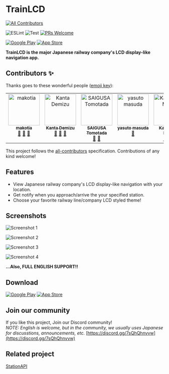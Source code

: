 # TrainLCD

<!-- ALL-CONTRIBUTORS-BADGE:START - Do not remove or modify this section -->
[![All Contributors](https://img.shields.io/badge/all_contributors-6-orange.svg?style=flat-square)](#contributors-)
<!-- ALL-CONTRIBUTORS-BADGE:END -->

![ESLint](https://github.com/TinyKitten/TrainLCD/workflows/ESLint/badge.svg)
![Test](https://github.com/TinyKitten/TrainLCD/workflows/Jest/badge.svg)
[![PRs Welcome](https://img.shields.io/badge/PRs-welcome-brightgreen.svg?style=flat-square)](http://makeapullrequest.com)

[![Google Play](.github/images/googleplay.png)](https://play.google.com/store/apps/details?id=me.tinykitten.trainlcd)
[![App Store](.github/images/appstore.svg)](https://apps.apple.com/jp/app/trainlcd/id1486355943)

**TrainLCD is the major Japanese railway company's LCD display-like navigation app.**

## Contributors ✨

Thanks goes to these wonderful people ([emoji key](https://allcontributors.org/docs/en/emoji-key)):

<!-- ALL-CONTRIBUTORS-LIST:START - Do not remove or modify this section -->
<!-- prettier-ignore-start -->
<!-- markdownlint-disable -->
<table>
  <tbody>
    <tr>
      <td align="center" valign="top" width="14.28%"><a href="https://github.com/makotia"><img src="https://avatars.githubusercontent.com/u/22451396?v=4?s=100" width="100px;" alt="makotia"/><br /><sub><b>makotia</b></sub></a><br /><a href="https://github.com/TrainLCD/MobileApp/commits?author=makotia" title="Documentation">📖</a> <a href="#userTesting-makotia" title="User Testing">📓</a> <a href="https://github.com/TrainLCD/MobileApp/pulls?q=is%3Apr+reviewed-by%3Amakotia" title="Reviewed Pull Requests">👀</a></td>
      <td align="center" valign="top" width="14.28%"><a href="https://sw-saturn.dev"><img src="https://avatars.githubusercontent.com/u/20313668?v=4?s=100" width="100px;" alt="Kanta Demizu"/><br /><sub><b>Kanta Demizu</b></sub></a><br /><a href="#data-Sw-Saturn" title="Data">🔣</a> <a href="#userTesting-Sw-Saturn" title="User Testing">📓</a> <a href="https://github.com/TrainLCD/MobileApp/pulls?q=is%3Apr+reviewed-by%3ASw-Saturn" title="Reviewed Pull Requests">👀</a></td>
      <td align="center" valign="top" width="14.28%"><a href="https://nrsy.jp"><img src="https://avatars.githubusercontent.com/u/31317056?v=4?s=100" width="100px;" alt="SAIGUSA Tomotada"/><br /><sub><b>SAIGUSA Tomotada</b></sub></a><br /><a href="#userTesting-10mocy" title="User Testing">📓</a> <a href="#data-10mocy" title="Data">🔣</a></td>
      <td align="center" valign="top" width="14.28%"><a href="https://github.com/kokoa0429"><img src="https://avatars.githubusercontent.com/u/17563842?v=4?s=100" width="100px;" alt="yasuto masuda"/><br /><sub><b>yasuto masuda</b></sub></a><br /><a href="#userTesting-kokoa0429" title="User Testing">📓</a></td>
      <td align="center" valign="top" width="14.28%"><a href="https://kataba.me"><img src="https://avatars.githubusercontent.com/u/9818101?v=4?s=100" width="100px;" alt="Katabame Miaya"/><br /><sub><b>Katabame Miaya</b></sub></a><br /><a href="#data-katabame" title="Data">🔣</a> <a href="#userTesting-katabame" title="User Testing">📓</a> <a href="https://github.com/TrainLCD/MobileApp/commits?author=katabame" title="Documentation">📖</a></td>
      <td align="center" valign="top" width="14.28%"><a href="http://coderabbit.ai"><img src="https://avatars.githubusercontent.com/u/132028505?v=4?s=100" width="100px;" alt="CodeRabbit"/><br /><sub><b>CodeRabbit</b></sub></a><br /><a href="https://github.com/TrainLCD/MobileApp/pulls?q=is%3Apr+reviewed-by%3Acoderabbitai" title="Reviewed Pull Requests">👀</a></td>
    </tr>
  </tbody>
</table>

<!-- markdownlint-restore -->
<!-- prettier-ignore-end -->

<!-- ALL-CONTRIBUTORS-LIST:END -->

This project follows the [all-contributors](https://github.com/all-contributors/all-contributors) specification. Contributions of any kind welcome!

## Features

- View Japanese railway company's LCD display-like navigation with your location.
- Get notify when you approach/arrive the your specified station.
- Choose your favorite railway line/company LCD styled theme!

## Screenshots

![Screenshot 1](.github/images/screenshot1.png)

![Screenshot 2](.github/images/screenshot2.png)

![Screenshot 3](.github/images/screenshot3.png)

![Screenshot 4](.github/images/screenshot4.png)

**...Also, FULL ENGLISH SUPPORT!!**

## Download

[![Google Play](.github/images/googleplay.png)](https://play.google.com/store/apps/details?id=me.tinykitten.trainlcd)
[![App Store](.github/images/appstore.svg)](https://apps.apple.com/jp/app/trainlcd/id1486355943)

## Join our community

If you like this project, Join our Discord community!  
_NOTE: English is welcome, but in the community, we usually uses Japanese for discusstions, announcements, etc._
[https://discord.gg/7sQhQhnvvw](https://discord.gg/7sQhQhnvvw)

## Related project

[StationAPI](https://github.com/TinyKitten/StationAPI)
